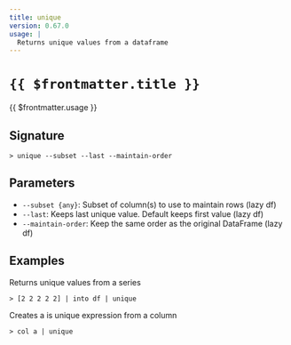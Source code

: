 ```yaml
---
title: unique
version: 0.67.0
usage: |
  Returns unique values from a dataframe
---
```


# <code>{{ $frontmatter.title }}</code>

<div style='white-space: pre-wrap;'>{{ $frontmatter.usage }}</div>

## Signature

```> unique --subset --last --maintain-order```

## Parameters

 -  `--subset {any}`: Subset of column(s) to use to maintain rows (lazy df)
 -  `--last`: Keeps last unique value. Default keeps first value (lazy df)
 -  `--maintain-order`: Keep the same order as the original DataFrame (lazy df)

## Examples

Returns unique values from a series
```shell
> [2 2 2 2 2] | into df | unique
```

Creates a is unique expression from a column
```shell
> col a | unique
```

